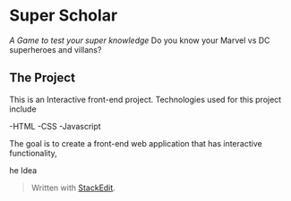 

# Super Scholar
*A Game to test your super knowledge*
Do you know your Marvel vs DC superheroes and villans?

## The Project

This is an Interactive front-end project.
Technologies used for this project include

-HTML
-CSS
-Javascript

The goal is to create a front-end web application that has interactive functionality,


he Idea


> Written with [StackEdit](https://stackedit.io/).
<!--stackedit_data:
eyJoaXN0b3J5IjpbMTYxNzgwNjM0MCw3MzA5OTgxMTZdfQ==
-->